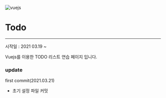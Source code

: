 ![vuejs](https://user-images.githubusercontent.com/45025575/111900606-e3598180-8a76-11eb-9a9f-9f59eeb72faf.png)

# Todo

---

시작일 : 2021 03.19 ~ 

Vuejs를 이용한 TODO 리스트 연습 페이지 입니다.

### update

first commit(2021.03.21)

- 초기 설정 파일 커밋
